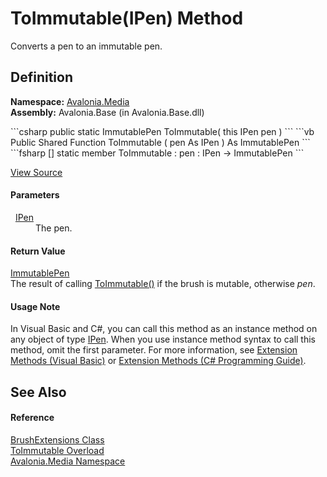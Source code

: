 # ToImmutable(IPen) Method


Converts a pen to an immutable pen.



## Definition
**Namespace:** <a href="N_Avalonia_Media">Avalonia.Media</a>  
**Assembly:** Avalonia.Base (in Avalonia.Base.dll)

<Tabs groupId="api-code-preview">
<TabItem value="csharp" label="C#">
```csharp
public static ImmutablePen ToImmutable(
	this IPen pen
)
```
</TabItem>
<TabItem value="vb" label="VB">
```vb
<ExtensionAttribute>
Public Shared Function ToImmutable ( 
	pen As IPen
) As ImmutablePen
```
</TabItem>
<TabItem value="fsharp" label="F#">
```fsharp
[<ExtensionAttribute>]
static member ToImmutable : 
        pen : IPen -> ImmutablePen 
```
</TabItem>
</Tabs>



<a href="https://github.com/AvaloniaUI/Avalonia/tree/master/src/Avalonia.Base/Media/BrushExtensions.cs#L51" title="View the source code">View Source</a>



#### Parameters
<dl><dt>  <a href="T_Avalonia_Media_IPen">IPen</a></dt><dd>The pen.</dd></dl>

#### Return Value
<a href="T_Avalonia_Media_Immutable_ImmutablePen">ImmutablePen</a>  
The result of calling <a href="M_Avalonia_Media_Pen_ToImmutable">ToImmutable()</a> if the brush is mutable, otherwise *pen*.

#### Usage Note
In Visual Basic and C#, you can call this method as an instance method on any object of type <a href="T_Avalonia_Media_IPen">IPen</a>. When you use instance method syntax to call this method, omit the first parameter. For more information, see <a href="https://docs.microsoft.com/dotnet/visual-basic/programming-guide/language-features/procedures/extension-methods" target="_blank" rel="noopener noreferrer">Extension Methods (Visual Basic)</a> or <a href="https://docs.microsoft.com/dotnet/csharp/programming-guide/classes-and-structs/extension-methods" target="_blank" rel="noopener noreferrer">Extension Methods (C# Programming Guide)</a>.

## See Also


#### Reference
<a href="T_Avalonia_Media_BrushExtensions">BrushExtensions Class</a>  
<a href="Overload_Avalonia_Media_BrushExtensions_ToImmutable">ToImmutable Overload</a>  
<a href="N_Avalonia_Media">Avalonia.Media Namespace</a>  

